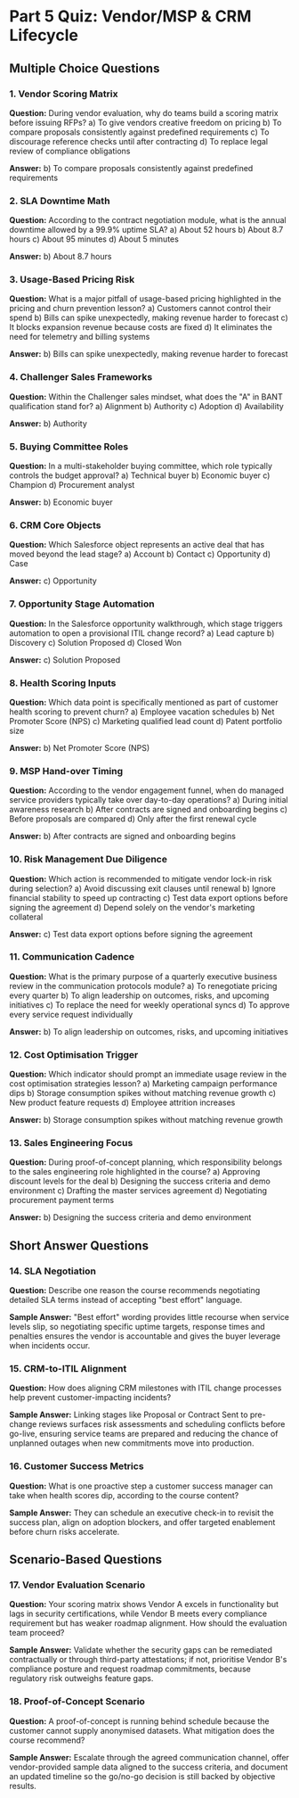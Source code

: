 # Part 5 Quiz: Vendor/MSP & CRM Lifecycle

## Multiple Choice Questions

### 1. Vendor Scoring Matrix
**Question:** During vendor evaluation, why do teams build a scoring matrix before issuing RFPs?
a) To give vendors creative freedom on pricing
b) To compare proposals consistently against predefined requirements
c) To discourage reference checks until after contracting
d) To replace legal review of compliance obligations

**Answer:** b) To compare proposals consistently against predefined requirements

### 2. SLA Downtime Math
**Question:** According to the contract negotiation module, what is the annual downtime allowed by a 99.9% uptime SLA?
a) About 52 hours
b) About 8.7 hours
c) About 95 minutes
d) About 5 minutes

**Answer:** b) About 8.7 hours

### 3. Usage-Based Pricing Risk
**Question:** What is a major pitfall of usage-based pricing highlighted in the pricing and churn prevention lesson?
a) Customers cannot control their spend
b) Bills can spike unexpectedly, making revenue harder to forecast
c) It blocks expansion revenue because costs are fixed
d) It eliminates the need for telemetry and billing systems

**Answer:** b) Bills can spike unexpectedly, making revenue harder to forecast

### 4. Challenger Sales Frameworks
**Question:** Within the Challenger sales mindset, what does the "A" in BANT qualification stand for?
a) Alignment
b) Authority
c) Adoption
d) Availability

**Answer:** b) Authority

### 5. Buying Committee Roles
**Question:** In a multi-stakeholder buying committee, which role typically controls the budget approval?
a) Technical buyer
b) Economic buyer
c) Champion
d) Procurement analyst

**Answer:** b) Economic buyer

### 6. CRM Core Objects
**Question:** Which Salesforce object represents an active deal that has moved beyond the lead stage?
a) Account
b) Contact
c) Opportunity
d) Case

**Answer:** c) Opportunity

### 7. Opportunity Stage Automation
**Question:** In the Salesforce opportunity walkthrough, which stage triggers automation to open a provisional ITIL change record?
a) Lead capture
b) Discovery
c) Solution Proposed
d) Closed Won

**Answer:** c) Solution Proposed

### 8. Health Scoring Inputs
**Question:** Which data point is specifically mentioned as part of customer health scoring to prevent churn?
a) Employee vacation schedules
b) Net Promoter Score (NPS)
c) Marketing qualified lead count
d) Patent portfolio size

**Answer:** b) Net Promoter Score (NPS)

### 9. MSP Hand-over Timing
**Question:** According to the vendor engagement funnel, when do managed service providers typically take over day-to-day operations?
a) During initial awareness research
b) After contracts are signed and onboarding begins
c) Before proposals are compared
d) Only after the first renewal cycle

**Answer:** b) After contracts are signed and onboarding begins

### 10. Risk Management Due Diligence
**Question:** Which action is recommended to mitigate vendor lock-in risk during selection?
a) Avoid discussing exit clauses until renewal
b) Ignore financial stability to speed up contracting
c) Test data export options before signing the agreement
d) Depend solely on the vendor's marketing collateral

**Answer:** c) Test data export options before signing the agreement

### 11. Communication Cadence
**Question:** What is the primary purpose of a quarterly executive business review in the communication protocols module?
a) To renegotiate pricing every quarter
b) To align leadership on outcomes, risks, and upcoming initiatives
c) To replace the need for weekly operational syncs
d) To approve every service request individually

**Answer:** b) To align leadership on outcomes, risks, and upcoming initiatives

### 12. Cost Optimisation Trigger
**Question:** Which indicator should prompt an immediate usage review in the cost optimisation strategies lesson?
a) Marketing campaign performance dips
b) Storage consumption spikes without matching revenue growth
c) New product feature requests
d) Employee attrition increases

**Answer:** b) Storage consumption spikes without matching revenue growth

### 13. Sales Engineering Focus
**Question:** During proof-of-concept planning, which responsibility belongs to the sales engineering role highlighted in the course?
a) Approving discount levels for the deal
b) Designing the success criteria and demo environment
c) Drafting the master services agreement
d) Negotiating procurement payment terms

**Answer:** b) Designing the success criteria and demo environment

## Short Answer Questions

### 14. SLA Negotiation
**Question:** Describe one reason the course recommends negotiating detailed SLA terms instead of accepting "best effort" language.

**Sample Answer:**
"Best effort" wording provides little recourse when service levels slip, so negotiating specific uptime targets, response times and penalties ensures the vendor is accountable and gives the buyer leverage when incidents occur.

### 15. CRM-to-ITIL Alignment
**Question:** How does aligning CRM milestones with ITIL change processes help prevent customer-impacting incidents?

**Sample Answer:**
Linking stages like Proposal or Contract Sent to pre-change reviews surfaces risk assessments and scheduling conflicts before go-live, ensuring service teams are prepared and reducing the chance of unplanned outages when new commitments move into production.

### 16. Customer Success Metrics
**Question:** What is one proactive step a customer success manager can take when health scores dip, according to the course content?

**Sample Answer:**
They can schedule an executive check-in to revisit the success plan, align on adoption blockers, and offer targeted enablement before churn risks accelerate.

## Scenario-Based Questions

### 17. Vendor Evaluation Scenario
**Question:** Your scoring matrix shows Vendor A excels in functionality but lags in security certifications, while Vendor B meets every compliance requirement but has weaker roadmap alignment. How should the evaluation team proceed?

**Sample Answer:**
Validate whether the security gaps can be remediated contractually or through third-party attestations; if not, prioritise Vendor B's compliance posture and request roadmap commitments, because regulatory risk outweighs feature gaps.

### 18. Proof-of-Concept Scenario
**Question:** A proof-of-concept is running behind schedule because the customer cannot supply anonymised datasets. What mitigation does the course recommend?

**Sample Answer:**
Escalate through the agreed communication channel, offer vendor-provided sample data aligned to the success criteria, and document an updated timeline so the go/no-go decision is still backed by objective results.
